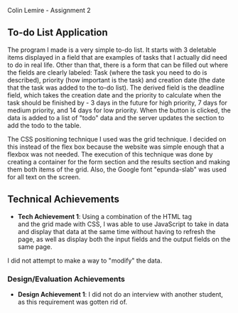 Colin Lemire - Assignment 2


## To-do List Application
The program I made is a very simple to-do list. It starts with 3 deletable items displayed in a field that are examples of tasks that I actually did need to do in real life. Other than that, there is a form that can be filled out where the fields are clearly labeled: Task (where the task you need to do is described), priority (how important is the task) and creation date (the date that the task was added to the to-do list). The derived field is the deadline field, which takes the creation date and the priority to calculate when the task should be finished by - 3 days in the future for high priority, 7 days for medium priority, and 14 days for low priority. When the button is clicked, the data is added to a list of "todo" data and the server updates the section to add the todo to the table.  

The CSS positioning technique I used was the grid technique. I decided on this instead of the flex box because the website was simple enough that a flexbox was not needed. The execution of this technique was done by creating a container for the form section and the results section and making them both items of the grid. Also, the Google font "epunda-slab" was used for all text on the screen.

## Technical Achievements
- **Tech Achievement 1**: Using a combination of the HTML tag <section> and the grid made with CSS, I was able to use JavaScript to take in data and display that data at the same time without having to refresh the page, as well as display both the input fields and the output fields on the same page.

I did not attempt to make a way to "modify" the data. 

### Design/Evaluation Achievements
- **Design Achievement 1**: I did not do an interview with another student, as this requirement was gotten rid of. 

